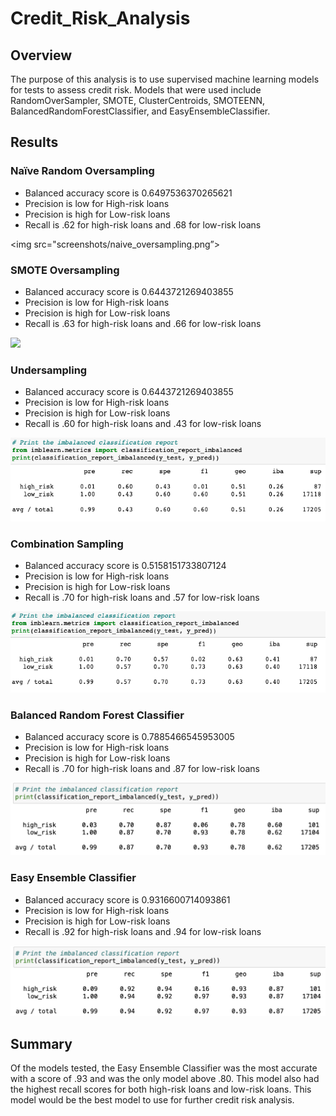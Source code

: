 # Credit_Risk_Analysis


## Overview

The purpose of this analysis is to use supervised machine learning models for tests to assess credit risk. Models that were used include RandomOverSampler, SMOTE, ClusterCentroids, SMOTEENN, BalancedRandomForestClassifier, and EasyEnsembleClassifier.


## Results

### Naïve Random Oversampling
-	Balanced accuracy score is 0.6497536370265621
-	Precision is low for High-risk loans
-	Precision is high for Low-risk loans
-	Recall is .62 for high-risk loans and .68 for low-risk loans

<img src="screenshots/naive_oversampling.png”>

### SMOTE Oversampling
-	Balanced accuracy score is 0.6443721269403855
-	Precision is low for High-risk loans
-	Precision is high for Low-risk loans
-	Recall is .63 for high-risk loans and .66 for low-risk loans

<img src="screenshots/smote_oversampling.png">

### Undersampling
-	Balanced accuracy score is 0.6443721269403855
-	Precision is low for High-risk loans
-	Precision is high for Low-risk loans
-	Recall is .60 for high-risk loans and .43 for low-risk loans

<img src="screenshots/undersampling.png">

### Combination Sampling
-	Balanced accuracy score is 0.5158151733807124
-	Precision is low for High-risk loans
-	Precision is high for Low-risk loans
-	Recall is .70 for high-risk loans and .57 for low-risk loans

<img src="screenshots/combo_sampling.png">

### Balanced Random Forest Classifier
-	Balanced accuracy score is 0.7885466545953005
-	Precision is low for High-risk loans
-	Precision is high for Low-risk loans
-	Recall is .70 for high-risk loans and .87 for low-risk loans

<img src="screenshots/random_forest.png">

### Easy Ensemble Classifier
-	Balanced accuracy score is 0.9316600714093861
-	Precision is low for High-risk loans
-	Precision is high for Low-risk loans
-	Recall is .92 for high-risk loans and .94 for low-risk loans

<img src="screenshots/easy_ensemble.png">


## Summary

Of the models tested, the Easy Ensemble Classifier was the most accurate with a score of .93 and was the only model above .80. This model also had the highest recall scores for both high-risk loans and low-risk loans. This model would be the best model to use for further credit risk analysis.
